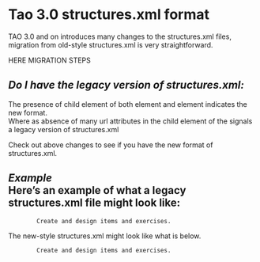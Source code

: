 Tao 3.0 structures.xml format
=============================

TAO 3.0 and on introduces many changes to the structures.xml files, migration from old-style structures.xml is very straightforward.

HERE MIGRATION STEPS

***Do I have the legacy version of structures.xml:***
-----------------------------------------------------

The presence of <icon> child element of both <structure> element and <action> element indicates the new format.\
Where as absence of many url attributes in the <tree> child element of the <trees> signals a legacy version of structures.xml

Check out above changes to see if you have the new format of structures.xml.

***Example***\
Here’s an example of what a legacy structures.xml file might look like:
-----------------------------------------------------------------------




        
            Create and design items and exercises.
            
                
                    
                        
                    
                    
                        
                        
                        
                        
                        
                        
                        
                        
                        
                        
                        
                    
                
                
                            
            
        

The new-style structures.xml might look like what is below.




        
            Create and design items and exercises.
            
            
                
                    
                        
                    
                    
                        
                            
                        
                        
                            
                        
                        
                            
                        
                        
                            
                        
                        
                            
                        
                        
                            
                        
                        
                            
                        
                        
                            
                        
                        
                            
                        
                        
                            
                        
                        
                            
                        
                        
                            
                        
                        
                            
                        
                        
                            
                        
                    
                
            
        

